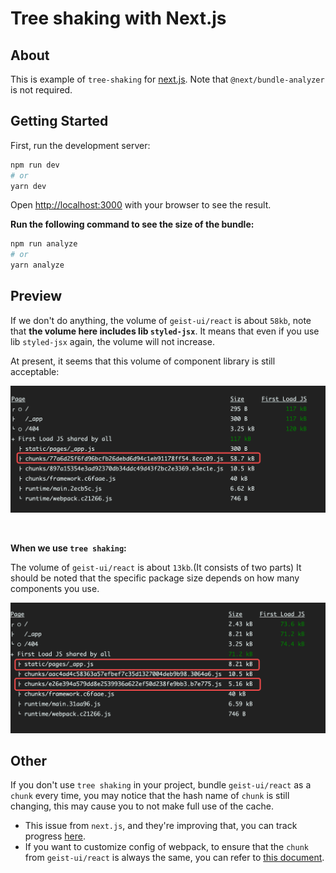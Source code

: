 # Tree shaking with Next.js

## About

This is example of `tree-shaking` for [next.js](https://nextjs.com/). Note that `@next/bundle-analyzer` is not required.

## Getting Started

First, run the development server:

```bash
npm run dev
# or
yarn dev
```

Open [http://localhost:3000](http://localhost:3000) with your browser to see the result.

**Run the following command to see the size of the bundle:**

```bash
npm run analyze
# or
yarn analyze
```

## Preview

If we don't do anything, the volume of `geist-ui/react` is about `58kb`, note that **the volume here includes lib `styled-jsx`**.
It means that even if you use lib `styled-jsx` again, the volume will not increase.

At present, it seems that this volume of component library is still acceptable:

![output-before](public/output-before.png)

<br/>

**When we use `tree shaking`:**

The volume of `geist-ui/react` is about `13kb`.(It consists of two parts)
It should be noted that the specific package size depends on how many components you use.

![output-after](public/output-after.png)

## Other

If you don't use `tree shaking` in your project, bundle `geist-ui/react` as a `chunk`
every time, you may notice that the hash name of `chunk` is still changing,
this may cause you to not make full use of the cache.

- This issue from `next.js`, and they're improving that, you can track progress [here](https://github.com/vercel/next.js/issues/6303).
- If you want to customize config of webpack, to ensure that the `chunk` from `geist-ui/react` is always the same,
  you can refer to [this document](https://webpack.js.org/guides/code-splitting/).
